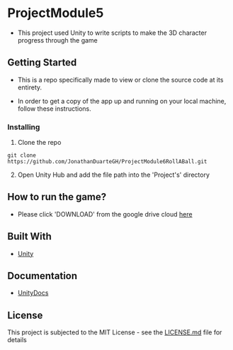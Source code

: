 # ProjectModule5

- This project used Unity to write scripts to make the 3D character progress through the game

## Getting Started

- This is a repo specifically made to view or clone the source code at its entirety.

- In order to get a copy of the app up and running on your local machine, follow these instructions.

### Installing

1. Clone the repo

```
git clone https://github.com/JonathanDuarteGH/ProjectModule6RollABall.git
```

2. Open Unity Hub and add the file path into the 'Project's' directory

## How to run the game?

* Please click 'DOWNLOAD' from the google drive cloud [here](https://drive.google.com/drive/folders/1itKWx8SmzVi-XquQG2y2RlELFTFN-oji?usp=sharing)

## Built With

* [Unity](https://unity.com/)

## Documentation
* [UnityDocs](https://docs.unity3d.com/Manual/index.html)

## License

This project is subjected to the MIT License - see the [LICENSE.md](LICENSE.md) file for details